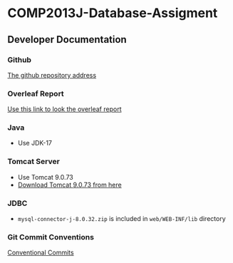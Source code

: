 # COMP2013J-Database-Assigment

## Developer Documentation

### Github

[The github repository address](https://github.com/AuroraZoer/COMP2013J-Database-Assigment)

### Overleaf Report
[Use this link to look the overleaf report](https://cn.overleaf.com/read/gvfssvbgydkq)

### Java
- Use JDK-17

### Tomcat Server
- Use Tomcat 9.0.73
- [Download Tomcat 9.0.73 from here](https://tomcat.apache.org/download-90.cgi)

### JDBC
- `mysql-connector-j-8.0.32.zip` is included in `web/WEB-INF/lib` directory

### Git Commit Conventions
[Conventional Commits](https://www.conventionalcommits.org/en/v1.0.0/)